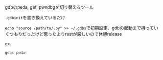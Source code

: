 gdbのpeda, gef, pwndbgを切り替えるツール

`.gdbinit`を書き換えているだけ

`echo "source /path/to/.py" >> ~/.gdbs`で初期設定、gdbの起動まで持っていくつもりだったけど思ったよりrustが厳しいので休憩release

ex.
```sh
gdbs peda
```